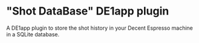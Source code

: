 # "Shot DataBase" DE1app plugin
A DE1app plugin to store the shot history in your Decent Espresso machine in a SQLite database.
